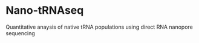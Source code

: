 # Nano-tRNAseq
Quantitative anaysis of native tRNA populations using direct RNA nanopore sequencing
